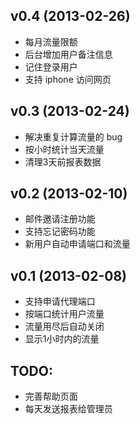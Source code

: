 ## v0.4 (2013-02-26)

* 每月流量限额
* 后台增加用户备注信息
* 记住登录用户
* 支持 iphone 访问网页

## v0.3 (2013-02-24)

* 解决重复计算流量的 bug
* 按小时统计当天流量
* 清理3天前报表数据

## v0.2 (2013-02-10)

* 邮件邀请注册功能
* 支持忘记密码功能
* 新用户自动申请端口和流量

## v0.1 (2013-02-08)

* 支持申请代理端口
* 按端口统计用户流量
* 流量用尽后自动关闭
* 显示1小时内的流量

## TODO:

- 完善帮助页面
- 每天发送报表给管理员

